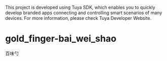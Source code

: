 This project is developed using Tuya SDK, which enables you to quickly develop branded apps connecting and controlling smart scenarios of many devices. 
For more information, please check Tuya Developer Website.

# gold_finger-bai_wei_shao
百味勺
